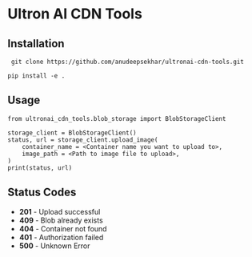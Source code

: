 # Ultron AI CDN Tools

## Installation 
``` git clone https://github.com/anudeepsekhar/ultronai-cdn-tools.git```

``` pip install -e . ```

## Usage 

```
from ultronai_cdn_tools.blob_storage import BlobStorageClient

storage_client = BlobStorageClient()
status, url = storage_client.upload_image(
    container_name = <Container name you want to upload to>,
    image_path = <Path to image file to upload>,
)
print(status, url)

```

## Status Codes

- **201** - Upload successful
- **409** - Blob already exists
- **404** - Container not found
- **401** - Authorization failed
- **500** - Unknown Error


